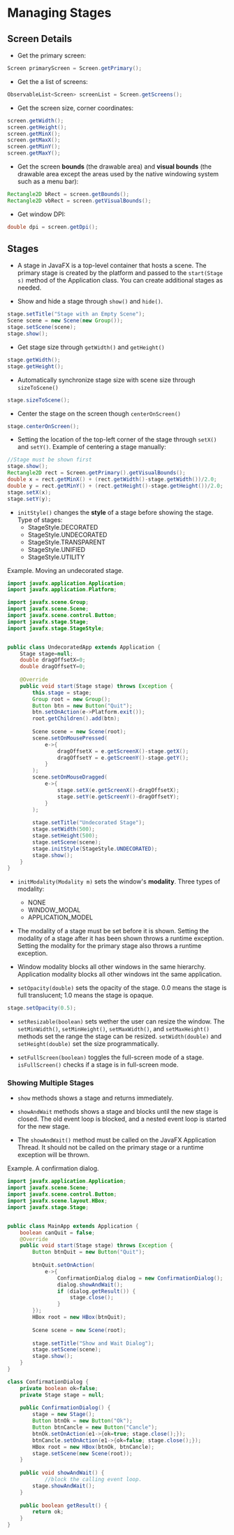 # Managing Stages

## Screen Details

* Get the primary screen:
```java
Screen primaryScreen = Screen.getPrimary();
```

* Get the a list of screens:
```java
ObservableList<Screen> screenList = Screen.getScreens();
```

* Get the screen size, corner coordinates:
```java
screen.getWidth();
screen.getHeight();
screen.getMinX();
screen.getMaxX();
screen.getMinY();
screen.getMaxY();
```

* Get the screen **bounds** (the drawable area) and **visual bounds** (the drawable area except the areas used by the native windowing system such as a menu bar):
```java
Rectangle2D bRect = screen.getBounds();
Rectangle2D vbRect = screen.getVisualBounds();
```

* Get window DPI:
```java
double dpi = screen.getDpi();
```

## Stages
* A stage in JavaFX is a top-level container that hosts a scene. The primary stage is created by the platform and passed to the `start(Stage s)` method of the Application class. You can create additional
stages as needed.

* Show and hide a stage through `show()` and `hide()`.
```java
stage.setTitle("Stage with an Empty Scene");
Scene scene = new Scene(new Group());
stage.setScene(scene);
stage.show();
```

* Get stage size through `getWidth()` and `getHeight()`
```java
stage.getWidth();
stage.getHeight();
```

* Automatically synchronize stage size with scene size through `sizeToScene()`
```java
stage.sizeToScene();
```

* Center the stage on the screen though `centerOnScreen()`
```java
stage.centerOnScreen();
```

* Setting the location of the top-left corner of the stage through `setX()` and `setY()`. Example of centering a stage manually:
```java
//Stage must be shown first
stage.show();
Rectangle2D rect = Screen.getPrimary().getVisualBounds();
double x = rect.getMinX() + (rect.getWidth()-stage.getWidth())/2.0;
double y = rect.getMinY() + (rect.getHeight()-stage.getHeight())/2.0;
stage.setX(x);
stage.setY(y);
```

* `initStyle()`  changes the **style** of a stage before showing the stage. Type of stages:
    * StageStyle.DECORATED
    * StageStyle.UNDECORATED
    * StageStyle.TRANSPARENT
    * StageStyle.UNIFIED
    * StageStyle.UTILITY
    
Example. Moving an undecorated stage.
```java
import javafx.application.Application;
import javafx.application.Platform;

import javafx.scene.Group;
import javafx.scene.Scene;
import javafx.scene.control.Button;
import javafx.stage.Stage;
import javafx.stage.StageStyle;


public class UndecoratedApp extends Application {
	Stage stage=null;
	double dragOffsetX=0;
	double dragOffsetY=0;
	
    @Override
    public void start(Stage stage) throws Exception {
    	this.stage = stage;
    	Group root = new Group();
    	Button btn = new Button("Quit");
    	btn.setOnAction(e->Platform.exit());
        root.getChildren().add(btn);
        
        Scene scene = new Scene(root);
        scene.setOnMousePressed(
        	e->{
        		dragOffsetX = e.getScreenX()-stage.getX();
        		dragOffsetY = e.getScreenY()-stage.getY();
        	}
        );
        scene.setOnMouseDragged(
           	e->{
           		stage.setX(e.getScreenX()-dragOffsetX);
           		stage.setY(e.getScreenY()-dragOffsetY);
            }
        );
        
        stage.setTitle("Undecorated Stage");
        stage.setWidth(500);
        stage.setHeight(500);
        stage.setScene(scene);
        stage.initStyle(StageStyle.UNDECORATED);
        stage.show();
    }
}
```

* `initModality(Modality m)` sets the window's **modality**. Three types of modality:
    * NONE
    * WINDOW_MODAL
    * APPLICATION_MODEL


* The modality of a stage must be set before it is shown. Setting the modality of a stage after it has been shown throws a runtime exception. Setting the modality for the primary stage also throws a runtime exception.

* Window modality blocks all other windows in the same hierarchy. Application modality blocks all other windows int the same application.

* `setOpacity(double)` sets the opacity of the stage. 0.0 means the stage is full translucent; 1.0 means the stage is opaque.
```java
stage.setOpacity(0.5);
```

* `setResizable(boolean)` sets wether the user can resize the window. The `setMinWidth()`, `setMinHeight()`, `setMaxWidth()`, and `setMaxHeight()` methods set the range the stage can be resized. `setWidth(double)` and `setHeight(double)` set the size programmatically.

* `setFullScreen(boolean)` toggles the full-screen mode of a stage. `isFullScreen()` checks if a stage is in full-screen mode. 

### Showing Multiple Stages

* `show` methods shows a stage and returns immediately. 

* `showAndWait` methods shows a stage and blocks until the new stage is closed. The old event loop is blocked, and a nested event loop is started for the new stage.

* The `showAndWait()` method must be called on the JavaFX Application Thread. It should not be called
on the primary stage or a runtime exception will be thrown. 

Example. A confirmation dialog.
```java
import javafx.application.Application;
import javafx.scene.Scene;
import javafx.scene.control.Button;
import javafx.scene.layout.HBox;
import javafx.stage.Stage;


public class MainApp extends Application {
	boolean canQuit = false;
    @Override
    public void start(Stage stage) throws Exception {
    	Button btnQuit = new Button("Quit");
    	
    	btnQuit.setOnAction(
    		e->{
    			ConfirmationDialog dialog = new ConfirmationDialog();
    			dialog.showAndWait();
    			if (dialog.getResult()) {
    				stage.close();
    			}
    	});
        HBox root = new HBox(btnQuit);
        
        Scene scene = new Scene(root);
        
        stage.setTitle("Show and Wait Dialog");
        stage.setScene(scene);
        stage.show();
    }
}

class ConfirmationDialog {
	private boolean ok=false;
	private Stage stage = null;
	
	public ConfirmationDialog() {
		stage = new Stage();
		Button btnOk = new Button("Ok");
		Button btnCancle = new Button("Cancle");
		btnOk.setOnAction(e1->{ok=true; stage.close();});
		btnCancle.setOnAction(e1->{ok=false; stage.close();});
		HBox root = new HBox(btnOk, btnCancle);
		stage.setScene(new Scene(root));
	}
	
	public void showAndWait() {
	        //block the calling event loop.
		stage.showAndWait();
	}
	
	public boolean getResult() {
		return ok;
	}
}
```
